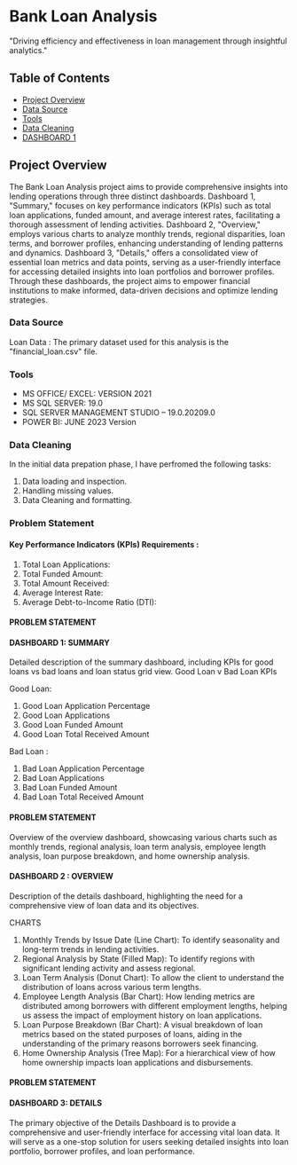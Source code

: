 # Bank Loan Analysis

"Driving efficiency and effectiveness in loan management through insightful analytics."

## Table of Contents

- [Project Overview](#project-overview)
- [Data Source](#Data-Source)
- [Tools](#Tools)
- [Data Cleaning](#Data-Cleaning)
- [DASHBOARD 1](#DASHBOARD-1)

## Project Overview
The Bank Loan Analysis project aims to provide comprehensive insights into lending operations through three distinct dashboards. Dashboard 1, "Summary," focuses on key performance indicators (KPIs) such as total loan applications, funded amount, and average interest rates, facilitating a thorough assessment of lending activities. Dashboard 2, "Overview," employs various charts to analyze monthly trends, regional disparities, loan terms, and borrower profiles, enhancing understanding of lending patterns and dynamics. Dashboard 3, "Details," offers a consolidated view of essential loan metrics and data points, serving as a user-friendly interface for accessing detailed insights into loan portfolios and borrower profiles. Through these dashboards, the project aims to empower financial institutions to make informed, data-driven decisions and optimize lending strategies.

### Data Source

Loan Data : The primary dataset used for this analysis is the "financial_loan.csv" file.

### Tools 

- MS OFFICE/ EXCEL: VERSION 2021
- MS SQL SERVER: 19.0
- SQL SERVER MANAGEMENT STUDIO – 19.0.20209.0
- POWER BI: JUNE 2023 Version 

### Data Cleaning

 In the initial data prepation phase, I have perfromed the following tasks:
 1. Data loading and inspection.
 2. Handling missing values.
 3. Data Cleaning and formatting.

### Problem Statement 

#### Key Performance Indicators (KPIs) Requirements :

1. Total Loan Applications:
2. Total Funded Amount: 
3. Total Amount Received:
4. Average Interest Rate:
5. Average Debt-to-Income Ratio (DTI): 

#### PROBLEM STATEMENT

#### DASHBOARD 1: SUMMARY
Detailed description of the summary dashboard, including KPIs for good loans vs bad loans and loan status grid view. Good Loan v Bad Loan KPIs

Good Loan:
1. Good Loan Application Percentage
2. Good Loan Applications
3. Good Loan Funded Amount
4. Good Loan Total Received Amount

Bad Loan :
1. Bad Loan Application Percentage
2. Bad Loan Applications
3. Bad Loan Funded Amount
4. Bad Loan Total Received Amount


#### PROBLEM STATEMENT

Overview of the overview dashboard, showcasing various charts such as monthly trends, regional analysis, loan term analysis, employee length analysis, loan purpose breakdown, and home ownership analysis.

#### DASHBOARD 2 : OVERVIEW

Description of the details dashboard, highlighting the need for a comprehensive view of loan data and its objectives.
 
CHARTS

1. Monthly Trends by Issue Date (Line Chart): To identify seasonality and long-term trends in lending activities.
2. Regional Analysis by State (Filled Map): To identify regions with significant lending activity and assess regional.
3. Loan Term Analysis (Donut Chart): To allow the client to understand the distribution of loans across various term lengths.
4. Employee Length Analysis (Bar Chart): How lending metrics are distributed among borrowers with different employment lengths, helping us assess the impact of employment history on loan applications.
5. Loan Purpose Breakdown (Bar Chart): A visual breakdown of loan metrics based on the stated purposes of loans, aiding in the understanding of the primary reasons borrowers seek financing.
6. Home Ownership Analysis (Tree Map): For a hierarchical view of how home ownership impacts loan applications and disbursements.

#### PROBLEM STATEMENT

#### DASHBOARD 3: DETAILS

The primary objective of the Details Dashboard is to provide a comprehensive and user-friendly interface for accessing vital loan data. It will serve as a one-stop solution for users seeking detailed insights into loan portfolio, borrower profiles, and loan performance.
